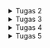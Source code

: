 <details>
<summary>Tugas 2</summary>

## Link Aplikasi
(https://carmella-geraldine-footballshop.pbp.cs.ui.ac.id)

## 1. Jelaskan bagaimana cara kamu mengimplementasikan checklist di atas secara step-by-step (bukan hanya sekadar mengikuti tutorial).

1. **Membuat Proyek Django Baru**  
   - Menjalankan `django-admin startproject football_shop` untuk membuat proyek utama.

2. **Membuat Aplikasi `main`**  
   - Menjalankan `python manage.py startapp main` untuk membuat aplikasi dalam proyek.

3. **Routing Proyek**  
   - Menambahkan `path('', include('main.urls'))` di `football_shop/urls.py`.
   - Membuat `main/urls.py` dengan path root yang mengarah ke `show_main`.

4. **Membuat Model `Product`**  
   - Membuat model `Product` dengan atribut wajib:  
     `name` (CharField), `price` (IntegerField), `description` (TextField),  
     `thumbnail` (URLField), `category` (CharField), `is_featured` (BooleanField).

5. **Membuat View `show_main`**  
   - Mengambil semua produk dari database (`Product.objects.all()`) dan mengirim context berisi data diri dan produk ke template `main.html`.

6. **Membuat Template HTML (`main.html`)**  
   - Menampilkan nama aplikasi, nama dan kelas, serta daftar featured products.

7. **Testing**  
   - Membuat `tests.py` untuk memastikan URL, template, dan model bekerja.

8. **Deployment ke PWS**  
   - Mengikuti panduan deployment PWS untuk menjalankan aplikasi agar bisa diakses secara publik.

---

## 2. Buatlah bagan yang berisi request client ke web aplikasi berbasis Django beserta responnya dan jelaskan pada bagan tersebut kaitan antara urls.py, views.py, models.py, dan berkas HTML.
![Bagan](images/bagan.png)

---

## 3. Jelaskan peran settings.py dalam Proyek Django
Berkas `settings.py` berfungsi sebagai pusat konfigurasi proyek Django.  
Semua pengaturan utama didefinisikan di sini, seperti:  
- **INSTALLED_APPS** → daftar aplikasi yang digunakan dalam proyek.  
- **DATABASES** → konfigurasi database (misalnya SQLite, PostgreSQL, MySQL).  
- **MIDDLEWARE** → komponen yang memproses request dan response.  
- **TEMPLATES** → lokasi dan pengaturan template HTML.  
- **STATIC & MEDIA FILES** → pengaturan file statis (CSS, JS, gambar).  
- **DEBUG & ALLOWED_HOSTS** → mengatur mode debugging dan domain yang diizinkan.  

---

## 4. Bagaimana cara kerja migrasi database di Django?
Migrasi database di Django adalah proses untuk menyinkronkan perubahan pada **model (models.py)** dengan **struktur database**.  

Cara kerjanya:  
1. **Membuat file migrasi**  
   - Saat menjalankan `python manage.py makemigrations`, Django membaca perubahan di `models.py` dan membuat file migrasi (di folder `migrations/`) yang berisi instruksi SQL.  

2. **Menerapkan migrasi ke database**  
   - Dengan `python manage.py migrate`, Django mengeksekusi file migrasi tersebut ke database sehingga struktur tabel sesuai dengan definisi di model.  

3. **Tracking migrasi**  
   - Django menyimpan catatan migrasi yang sudah dijalankan di tabel khusus (`django_migrations`) agar tidak dijalankan ulang.  

---

## 5. Menurut Anda, dari semua framework yang ada, mengapa framework Django dijadikan permulaan pembelajaran pengembangan perangkat lunak?
Django dipilih sebagai framework awal dalam pembelajaran karena beberapa alasan:  

1. **Konsep MVC/MVT yang jelas**  
   Django menggunakan arsitektur *Model-View-Template* yang memisahkan logika bisnis, data, dan tampilan. Hal ini membantu untuk memahami bagaimana sebuah aplikasi web bekerja secara terstruktur.  

2. **Banyak fitur bawaan**  
   Django sudah menyediakan ORM, sistem autentikasi, admin panel, form handling, hingga keamanan dasar. Dengan begitu, bisa langsung fokus pada konsep inti tanpa harus membangun semuanya dari nol.  

3. **Mengajarkan praktik terbaik**  
   Django mendorong penggunaan pola desain yang rapi, DRY (*Don’t Repeat Yourself*), serta manajemen proyek yang terorganisir sehingga terbiasa menulis kode yang bersih dan terstruktur.  

4. **Relevan dengan industri**  
   Django digunakan di banyak perusahaan dan startup, dengan harapan apa yang dipelajari di PBP bisa berguna untuk dunia kerja nantinya.  

---

## 6. Apakah ada feedback untuk asisten dosen tutorial 1 yang telah kamu kerjakan sebelumnya?
Sejauh ini belum ada ^^
</details>

<details>
<summary>Tugas 3</summary>

## 1. Jelaskan mengapa kita memerlukan data delivery dalam pengimplementasian sebuah platform?
Data delivery adalah proses pengiriman data dari satu pihak ke pihak lain dalam sebuah platform, baik antar komponen internal maupun eksternal. Alasan kenapa data delivery itu penting:

1. **Menghubungkan antar komponen sistem**
   Platform biasanya terdiri dari berbagai bagian. Tanpa mekanisme pengiriman data, tiap bagian ini tidak bisa saling bertukar informasi.
   
2. **Memberikan informasi yang up-to-date ke pengguna**
   Misalnya di e-commerce, data stok barang atau harga harus dikirim secara real-time agar pengguna melihat informasi terbaru.
   
3. **Mendukung interaktivitas aplikasi**
   Fitur seperti login, pencarian, transaksi, atau notifikasi hanya bisa berjalan kalau ada alur request-response data yang jelas.

4. **Menjamin konsistensi data**
   Data delivery memastikan data yang ada di server sinkron dengan yang ditampilkan di client, sehingga tidak terjadi perbedaan informasi.

5. **Membuka integrasi dengan layanan lain**
   Platform modern sering butuh komunikasi dengan layanan eksternal. Semua ini hanya bisa jalan lewat data delivery.

---

## 2. Menurutmu, mana yang lebih baik antara XML dan JSON? Mengapa JSON lebih populer dibandingkan XML?
1. **Mana yang lebih baik antara XML dan JSON?**
   Tergantung kebutuhan. XML lebih cocok untuk data kompleks dengan hierarki, metadata, dan validasi ketat, sedangkan JSON lebih unggul untuk pertukaran data yang sederhana,    cepat, ringan, dan mudah dibaca, terutama di web dan mobile.

2. **Mengapa JSON lebih populer dibandingkan XML?**
   Beberapa alasan utama kenapa JSON lebih banyak dipakai:
   - **Lebih ringkas dan sederhana**
     JSON hanya pakai kurung kurawal dan array, sedangkan XML butuh banyak tag pembuka & penutup sehingga ukuran file JSON lebih kecil dan menyebabkan lebih cepat untuk dikirim lewat jaringan.
   - **Mudah dipahami dan dibaca**
     Struktur JSON mirip dengan objek di JavaScript, sehingga lebih cepat menggunakannya.
   - **Mudah diproses oleh program**
     Di JavaScript, data JSON bisa langsung dipakai tanpa konversi ribet.
   - **Performa lebih baik untuk API modern**
     API REST dan GraphQL umumnya mengutamakan JSON karena lebih efisien dibanding XML.
   - **Tren industri**
     JSON jadi standar de facto dalam komunikasi client–server.

---

## 3. Jelaskan fungsi dari method is_valid() pada form Django dan mengapa kita membutuhkan method tersebut?
Method is_valid() digunakan untuk memvalidasi data yang dikirimkan melalui form. Saat form menerima input, Django akan memeriksa apakah data tersebut sesuai dengan aturan yang ditentukan di form. Jika semua validasi terpenuhi, is_valid() akan mengembalikan True, dan data bersihnya bisa diakses lewat form.cleaned_data. Kalau ada yang salah, is_valid() mengembalikan False, dan form menyimpan pesan error yang bisa ditampilkan ke user. Kita membutuhkan method tsb. untuk:
- **Menjamin keakuratan data** → hanya data valid yang akan diproses atau disimpan ke database.
- **Meningkatkan keamanan** → mencegah input berbahaya masuk ke sistem.
- **Memberikan feedback ke pengguna** → jika input salah, error bisa langsung ditampilkan di form.
- **Menyederhanakan validasi** → tidak perlu menulis kode validasi manual.

---

## 4. Mengapa kita membutuhkan csrf_token saat membuat form di Django? Apa yang dapat terjadi jika kita tidak menambahkan csrf_token pada form Django? Bagaimana hal tersebut dapat dimanfaatkan oleh penyerang?
1. **Mengapa kita membutuhkan csrf_token saat membuat form di Django?**
   csrf_token (Cross-Site Request Forgery token) adalah token unik yang ditambahkan ke setiap form di Django untuk memastikan bahwa request POST benar-benar berasal dari user yang sah melalui website kita, bukan dari sumber eksternal yang berbahaya. Dengan token ini, server bisa memverifikasi bahwa request datang dari browser user yang sedang login dan bukan dari serangan luar.

2. **Apa yang dapat terjadi jika kita tidak menambahkan csrf_token pada form Django?**
   Tanpa csrf_token, aplikasi jadi rentan terhadap serangan CSRF (Cross-Site Request Forgery). Artinya, penyerang bisa mengirimkan request palsu ke server atas nama user tanpa sepengetahuan user.

3. **Bagaimana hal tersebut dapat dimanfaatkan oleh penyerang?**
   Contoh pemanfaatan:
   1. User sedang login di aplikasi bank berbasis web.
   2. Penyerang membuat halaman berbahaya berisi form tersembunyi yang otomatis mengirimkan request POST ke server bank (misalnya transfer uang).
   3. Karena user masih login, browser akan mengirimkan cookie session valid ke server bank.
   4. Jika tidak ada proteksi csrf_token, server menganggap request itu sah, sehingga transaksi berbahaya bisa terjadi tanpa diketahui user.

---

## 5. Jelaskan bagaimana cara kamu mengimplementasikan checklist di atas secara step-by-step.
1. **Siapkan `ModelForm`**  
   - Buat `main/forms.py`.

2. **Tambahkan 4 view untuk XML / JSON**
   - Menggunakan `django.core.serializers` untuk XML/JSON.

3. **Buat routing URL untuk masing-masing view**
   - Menambahkan path di `main/urls.py`

4. **Buat view untuk list, add (form) dan detail**

5. **Edit `templates/main.html` agar user bisa menambahkan porduct**

---

## 6. Apakah ada feedback untuk asdos di tutorial 2 yang sudah kalian kerjakan?
Sejauh ini belum ada.

---

## Hasil akses keempat URL menggunakan Postman
![akses XML](images/akses_xml.png)
![akses JSON](images/akses_json.png)
![akses XML by ID](images/akses_xml_id.png)
![akses JSON by ID](images/akses_json_id.png)
</details>

<details>
<summary>Tugas 4</summary>

## 1. Apa itu Django AuthenticationForm? Jelaskan juga kelebihan dan kekurangannya.

`AuthenticationForm` adalah form bawaan Django (`django.contrib.auth.forms.AuthenticationForm`) yang dipakai untuk proses login. Fungsinya memvalidasi username + password dan memanggil `authenticate()` untuk mengecek kredensial.

**Kelebihan**
1. Siap pakai sehingga tidak perlu menulis validasi credential dari nol.
2. Integrasi langsung dengan `django.contrib.auth` (middleware, backends, session).
3. Sudah menangani pesan error standar (user tidak ada, password salah).
4. Aman selama dipakai bersama CSRF middleware dan HTTPS.

**Kekurangan**
1. Default tampilannya minimal, perlu custom template/CSS untuk UI.
2. Tidak punya fitur “remember me” otomatis — harus ditambahkan sendiri.
3. Kalau pakai custom user model dengan field berbeda, mungkin perlu sedikit penyesuaian.
4. Error message generik — kalo perlu message lebih informatif harus override.

---

## 2. Apa perbedaan antara autentikasi dan otorisasi? Bagaiamana Django mengimplementasikan kedua konsep tersebut?

**Autentikasi** = *"Siapa kamu?”* → proses verifikasi identitas user saat login.
**Otorisasi** = *"Apa yang boleh kamu lakukan?”* → proses menentukan hak akses user setelah berhasil login.

Cara Django mengimplementasikannya:
1. Autentikasi:
   - Fungsi utama: `authenticate()`, `login()`, `logout()`.
   - Akses user di request: `request.user`, `user.is_authenticated`.
   - Middleware penting: `SessionMiddleware` + `AuthenticationMiddleware`.
2. Otorisasi:
   - Sistem permissions dan groups.
   - Cek permission: `user.has_perm('app_label.action_model')`.
   - Decorator: `@permission_required('app_label.action_model')`.
   - Atribut khusus: `is_staff` (akses admin site), `is_superuser` (akses penuh).
   - Group bisa dibuat di Django admin, lalu assign permission ke group → user cukup dimasukkan ke group.

---

## 3. Apa saja kelebihan dan kekurangan session dan cookies dalam konteks menyimpan state di aplikasi web?

**Cookies (client-side storage)**
Kelebihan:
- Simpel, tidak perlu beban di server karena data disimpan di browser user.
- Bisa bertahan antar sesi (misalnya “remember me”).
- Mudah diakses oleh client.

Kekurangan:
- Kapasitas terbatas (umumnya maksimal ±4KB per cookie).
- Data bisa dimodifikasi user (tidak 100% aman).
- Rentan terhadap serangan XSS/CSRF jika tidak diamankan.
- Tidak cocok menyimpan data sensitif.

**Sessions (server-side storage, hanya simpan session ID di cookie)**
Kelebihan:
- Lebih aman karena data sebenarnya disimpan di server, bukan di browser.
- Bisa menyimpan data kompleks dan ukuran lebih besar dibanding cookie.
- User tidak bisa memodifikasi data session secara langsung.

Kekurangan:
- Membutuhkan storage di server (database, file, cache).
- Menambah overhead pada server, terutama kalau banyak user aktif.
- Perlu konfigurasi tambahan untuk sistem skala besar.

---

## 4. Apakah penggunaan cookies aman secara default dalam pengembangan web, atau apakah ada risiko potensial yang harus diwaspadai? Bagaimana Django menangani hal tersebut?

**Cookies belum tentu aman karena bisa dibaca atau diubah oleh user di browser.**

Risiko utama:
- Session hijacking: pencurian session ID lewat XSS (cross-site scripting).
- Session fixation: penyerang memaksa user pakai session ID tertentu.
- CSRF (Cross-Site Request Forgery): penyalahgunaan cookies untuk melakukan request sah tanpa sepengetahuan user.
- Man-in-the-middle: intercept cookie jika tidak dienkripsi dengan HTTPS.

Django punya beberapa setting penting untuk menangani keamanan Cookies:
- SESSION_COOKIE_SECURE = True
     cookie hanya dikirim lewat HTTPS, tidak bisa dicegat via HTTP.

- SESSION_COOKIE_HTTPONLY = True
     cookie tidak bisa diakses via JavaScript, mengurangi risiko XSS.

- SESSION_COOKIE_SAMESITE = 'Lax' atau 'Strict'
     mencegah cookie dikirim lintas domain, membantu lawan CSRF.

- CSRF protection built-in
     Django punya CSRF token middleware untuk validasi form dan request POST.

- Signed cookies (pakai django.core.signing)
     Django bisa menandatangani cookies dengan secret key, sehingga user tidak bisa mengubah nilai cookie tanpa ketahuan.

---

## 5. Jelaskan bagaimana cara kamu mengimplementasikan checklist di atas secara step-by-step.
1. Membuat Fungsi dan Form Registrasi
   - Mengimpor `UserCreationForm` dan `messages` di `views.py`.
   - Membuat fungsi `register` untuk menampilkan form registrasi dan menyimpan user baru jika form valid.
   - Membuat file `register.html` untuk menampilkan form pendaftaran.
   - Menambahkan path `register/` di `urls.py` agar halaman register bisa diakses.
   - Hasil: Pengguna baru dapat membuat akun dengan form bawaan Django.

2. Membuat Fungsi Login
   - Mengimpor `AuthenticationForm`, `authenticate`, dan `login` di `views.py`.
   - Membuat fungsi `login_user` untuk mengautentikasi data user, melakukan login jika valid, dan mengarahkan user ke halaman utama.
   - Membuat file `login.html` untuk menampilkan form login.
   - Menambahkan path `login/` di `urls.py`.
   - Hasil: User dapat login menggunakan akun yang sudah terdaftar.

3. Membuat Fungsi Logout
   - Mengimpor `logout` di `views.py`.
   - Membuat fungsi `logout_user` yang menghapus session login.
   - Menambahkan tombol Logout di `main.html`.
   - Menambahkan path `logout/` di `urls.py`.
   - Hasil: User bisa keluar dari sesi login dengan menekan tombol Logout.
  
4. Merestriksi Akses Halaman Utama
   - Mengimpor `login_required` dari `django.contrib.auth.decorators`.
   - Menambahkan `@login_required(login_url='/login')` di fungsi `show_main`.
   - Hasil: Halaman utama (`main`) hanya bisa diakses oleh user yang sudah login.
  
5. Menyimpan Data Login Menggunakan Cookies
   - Menambahkan `HttpResponseRedirect`, `reverse`, dan `datetime` di `views.py`.
   - Memodifikasi `login_user` agar menyimpan cookie `last_login` dengan timestamp saat login.
   - Menambahkan `last_login` ke `context show_main` untuk ditampilkan di halaman utama.
   - Memodifikasi `logout_user` agar menghapus cookie `last_login`.
   - Hasil: Waktu terakhir login user ditampilkan di halaman utama dan hilang setelah logout.

6. Menghubungkan Model Product dengan User
   - Menambahkan field `user = models.ForeignKey(User, on_delete=models.CASCADE, null=True)` pada model `Product`.
   - Melakukan migrasi (`makemigrations dan migrate`).
   - Mengubah fungsi `create_product` agar setiap produk yang ditambahkan otomatis terhubung dengan `request.user`.
   - Mengubah fungsi `show_main` agar mendukung filter `all` (semua produk) dan `my` (produk milik user yang login).
   - Hasil: Setiap produk terhubung dengan user yang membuatnya, dan fitur filter produk berjalan sesuai akun login.
</details>

<details>
<summary>Tugas 5</summary>

## 1. Jika terdapat beberapa CSS selector untuk suatu elemen HTML, jelaskan urutan prioritas pengambilan CSS selector tersebut!
Ketika sebuah elemen HTML memiliki beberapa aturan CSS, browser akan memilih aturan yang memiliki prioritas tertinggi berdasarkan urutan berikut:
1. Inline styles
2. ID selectors
3. Classes selector
4. Element selector

---

## 2. Mengapa responsive design menjadi konsep yang penting dalam pengembangan aplikasi web? Berikan contoh aplikasi yang sudah dan belum menerapkan responsive design, serta jelaskan mengapa!
Responsive design menjadi konsep penting dalam pengembangan aplikasi web karena pengguna mengakses website melalui berbagai device dengan ukuran layar dan resolusi yang berbeda—dari desktop besar, laptop, tablet, hingga smartphone. Tanpa responsive design, tampilan web bisa tidak nyaman atau bahkan tidak bisa digunakan di beberapa device.

Contoh aplikasi yang sudah menerapkan responsive design adalah website pinterest. Karena tampilan menyesuaikan otomatis di desktop, tablet, dan smartphone, serta grid fleksibel, navigasi adaptif, dan konten selalu proporsional.

Contoh aplikasi yang belum menerapkan responsive design adalah website resmi pemerintah Kota Denpasar kadang teks dan tombol terlalu kecil di mobile, harus scroll horizontal, dan navigasi sulit digunakan.

---

## 3. Jelaskan perbedaan antara margin, border, dan padding, serta cara untuk mengimplementasikan ketiga hal tersebut!
- Margin adalah area di luar elemen yang memberi jarak antar elemen, dan berguna untuk mengatur spacing antar elemen.
- Border adalah garis di sekeliling elemen yang berada di antara margin dan padding. Bisa diatur ketebalan, warna, dan jenis garisnya. Secara visual membungkus konten dan padding.
- Padding adalah Area di dalam elemen, yaitu jarak antara konten dan border. Membuat konten berjarak dengan border.

---

## 4. Jelaskan konsep flex box dan grid layout beserta kegunaannya!
Flexbox adalah sistem layout 1 dimensi yang digunakan untuk mengatur elemen dalam satu baris atau satu kolom dengan fleksibel untuk membantu mengatur alignment, spacing, dan ukuran elemen agar responsif. Kegunaannya sendiri adalah untuk mempermudah membuat layout horizontal atau vertical, membuat elemen otomatis menyesuaikan ruang kosong. Mengatur alignment secara mudah seperti rata kiri, kanan, tengah, atau tersebar merata, cocok untuk navbar, tombol sejajar, card horizontal, dan layout sederhana.

---

## 5. Jelaskan bagaimana cara kamu mengimplementasikan checklist di atas secara step-by-step!
1. Menambahkan Tailwind ke aplikasi
2. Membuat fitur edit product
   - Tambah fungsi edit_product di `views.py`.
   - Buat template `edit_product.html` untuk form edit.
   - Tambah path di `urls.py`.
   - Tambahkan tombol Edit di `main.html` (hanya muncul jika user yang login adalah penjual product).
3. Membuat fitur delete product
   - Tambah fungsi delete_product di `views.py`.
   - Tambah path di `urls.py`.
   - Tambahkan tombol Delete di `main.html` (hanya untuk penjual product).
4. Membuat navbar responsive
   - Buat file `navbar.html` di folder templates.
   - Tautkan ke `main.html` pakai {% include 'navbar.html' %}.
   - Styling pakai Tailwind CSS, responsive dengan menu desktop & mobile (hamburger menu).
5. Konfigurasi Static Files
   - Tambahkan middleware WhiteNoise di `settings.py`.
   - Atur STATIC_URL, STATICFILES_DIRS, dan STATIC_ROOT.
   - Install WhiteNoise untuk memastikan file statis bisa dipakai di production.
6. Styling dengan Tailwind & Global CSS
   - Buat file `global.css` di /static/css/.
   - Hubungkan ke `base.html`.
   - Tambah styling custom.
7. Styling halaman login & register
   - Login Page: lebih modern, dengan border, form-style, dan pesan error.
   - Register Page: mirip login, tapi untuk pembuatan akun baru, dengan validasi password1 & password2.
8. Styling Halaman Home
   - Buat file `card_product.html` untuk tiap product.
   - Menampilkan thumbnail, nama produk, deskripsi, harga, dan actions button.
   - Tambahkan empty state kalau belum ada product.

Home akan menampilkan daftar news dalam bentuk grid card (lebih estetik dibanding list biasa).
</details>